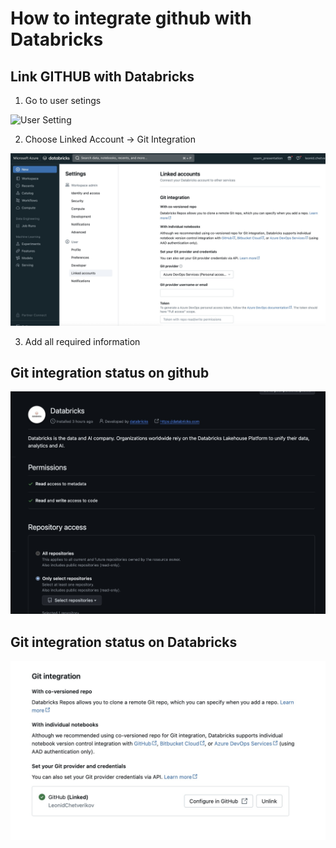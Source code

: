 # How to integrate github with Databricks


## Link GITHUB with Databricks
1. Go to user setings

![User Setting](./pictures/UserSetting.jpg)

2. Choose Linked Account -> Git Integration
   
![Personal access tokens](./pictures/GitIntegration.jpg)

3. Add all required information

## Git integration status on github
![Git integration status](./pictures/Integrationonly1repo.jpg)


## Git integration status on Databricks
![Git integration status](./pictures/DatabriksGitIntegration.jpg)
